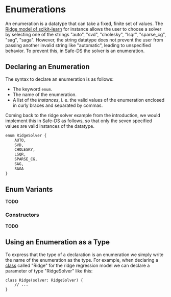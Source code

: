 # Enumerations

An enumeration is a datatype that can take a fixed, finite set of values. The [Ridge model of scikit-learn](https://scikit-learn.org/stable/modules/generated/sklearn.linear_model.Ridge.html#sklearn.linear_model.Ridge) for instance allows the user to choose a solver by selecting one of the strings "auto", "svd", "cholesky", "lsqr", "sparse_cg", "sag", "saga". However, the string datatype does not prevent the user from passing another invalid string like "automatic", leading to unspecified behavior. To prevent this, in Safe-DS the solver is an enumeration.

## Declaring an Enumeration

The syntax to declare an enumeration is as follows:

- The keyword `enum`.
- The name of the enumeration.
- A list of the _instances_, i. e. the valid values of the enumeration enclosed in curly braces and separated by commas.

Coming back to the ridge solver example from the introduction, we would implement this in Safe-DS as follows, so that only the seven specified values are valid instances of the datatype.

```txt
enum RidgeSolver {
    AUTO,
    SVD,
    CHOLESKY,
    LSQR,
    SPARSE_CG,
    SAG,
    SAGA
}
```

## Enum Variants

**TODO**

### Constructors

**TODO**

## Using an Enumeration as a Type

To express that the type of a declaration is an enumeration we simply write the name of the enumeration as the type. For example, when declaring a [class][classes] called "Ridge" for the ridge regression model we can declare a parameter of type "RidgeSolver" like this:

```txt
class Ridge(solver: RidgeSolver) {
    // ...
}
```

[classes]: classes.md
